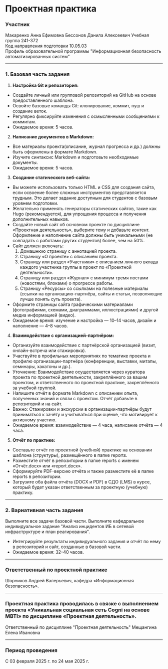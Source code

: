 # Проектная практика
### Участник
Макаренко Анна Ефимовна
Бессонов Данила Алексеевич
Учебная группа	241-372  
Код направления подготовки 10.05.03            
Профиль образовательной программы "Информационная безопасность автоматизированных систем"
***		
### 1. Базовая часть задания
1. **Настройка Git и репозитория:**
* Создайте личный или групповой репозиторий на GitHub на основе предоставленного шаблона.
* Освойте базовые команды Git: клонирование, коммит, пуш и создание веток.
* Регулярно фиксируйте изменения с осмысленными сообщениями к коммитам.
* Ожидаемое время: 5 часов.
2. **Написание документов в Markdown:**
* Все материалы проекта(описание, журнал прогресса и др.) должны быть оформлены в формате Markdown.
* Изучите синтаксис Markdown и подготовьте необходимые документы.
* Ожидаемое время: 5 часов.
3. **Создание статического веб-сайта:**
* Вы можете использовать только HTML и CSS для создания сайта, если освоение более сложных инструментов представляется трудным. Это делает задание доступным для студентов с базовым уровнем подготовки.
* Желательно применять генераторы статических сайтов, такие как Hugo (рекомендуется), для упрощения процесса и получения дополнительных навыков. 
* Создайте новый сайт об основном проекте по дисциплине «Проектная деятельность», выберите тему и добавьте контент. Оформление и наполнение сайта должны быть уникальными (не совпадать с работами других студентов) более, чем на 50%.
* Сайт должен включать:
  1. Домашнюю страницу с аннотацией проекта.
  1. Страницу «О проекте» с описанием проекта.
  1. Страницу или раздел «Участники» с описанием личного вклада каждого участника группы в проект по «Проектной деятельности».
  1. Страницу или раздел «Журнал» с минимум тремя постами (новостями, блоками) о прогрессе работы.
  1. Страницу «Ресурсы» со ссылками на полезные материалы (ссылки на организацию-партнёра, сайты и статьи, позволяющие лучше понять суть проекта).
* Оформите страницы сайта графическими материалами (фотографиями, схемами, диаграммами, иллюстрациями) и другой медиа информацией (видео).
* Ожидаемое время: изучение и настройка — 10–14 часов, дизайн и наполнение — 4–8 часов.
4. **Взаимодействие с организацией-партнёром:**
* Организуйте взаимодействие с партнёрской организацией (визит, онлайн-встреча или стажировка).
* Участвуйте в профильных мероприятиях по тематике проекта и профилю организации-партнёра (конференции, выставки, митапы, семинары, хакатоны и др.).
* Уточнение: Взаимодействие осуществляется через куратора проекта по проектной деятельности, закреплённого за вашим проектом, и ответственного по проектной практике, закреплённого за учебной группой.
* Напишите отчёт в формате Markdown с описанием опыта, полученных знаний и связи с проектом. Отчёт добавьте в репозиторий и на сайт.
* Важно: Стажировки и экскурсии в организации-партнёры будут приниматься к зачёту и учитываться при оценке, что мотивирует к активному участию.
* Ожидаемое время: взаимодействие — 4 часа, написание отчёта — 4 часа.
5. **Отчёт по практике:**
* Составьте отчёт по проектной (учебной) практике на основании шаблона (структуры), размещённого в папке reports. 
* Разместите отчёт в репозитории в папке reports с именем «Отчёт.docx» или «report.docx».
* Сформируйте PDF-версию отчёта и также разместите её в папке reports в репозитории.
* Загрузите оба файла отчёта (DOCX и PDF) в СДО (LMS) в курсе, который будет указан ответственным за проектную (учебную) практику.
***
### 2. Вариативная часть задания
Выполните все задачи базовой части.
Выполните кафедральное индивидуальное задание "Анализ инцидентов ИБ в сетевой инфраструктуре и план реагирования".
* Интегрируйте результаты индивидуального задания и отчёт по нему в репозиторий и сайт, созданные в базовой части.
* Ожидаемое время: 32–40 часов.
***
### Ответственный по проектной практике
Шорников Андрей Валерьевич, кафедра «Информационная безопасность».
***
### Проектная практика проводилась в связке с выполнением проекта «Уникальная социальная сеть Cogni на основе MBTI» по дисциплине «Проектная деятельность».
Ответственный по дисциплине "Проектная деятельность"
Мещангина Елена Ивановна
***
### Период проведения
С 03 февраля 2025 г. по 24 мая 2025 г.
